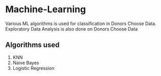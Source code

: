 # Machine-Learning
Various ML algorithms is used for classification in Donors Choose Data.
Exploratory Data Analysis is also done on Donors Choose Data
## Algorithms used
1. KNN
2. Naive Bayes
3. Logistic Regression
